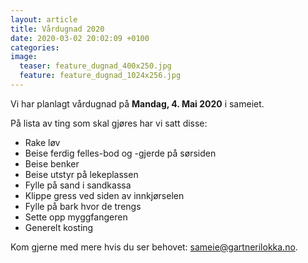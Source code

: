 ```yaml
---
layout: article
title: Vårdugnad 2020
date: 2020-03-02 20:02:09 +0100
categories: 
image: 
  teaser: feature_dugnad_400x250.jpg
  feature: feature_dugnad_1024x256.jpg
---
```

Vi har planlagt vårdugnad på **Mandag, 4. Mai 2020** i sameiet.

På lista av ting som skal gjøres har vi satt disse:

* Rake løv
* Beise ferdig felles-bod og -gjerde på sørsiden
* Beise benker
* Beise utstyr på lekeplassen
* Fylle på sand i sandkassa
* Klippe gress ved siden av innkjørselen
* Fylle på bark hvor de trengs
* Sette opp myggfangeren
* Generelt kosting

Kom gjerne med mere hvis du ser behovet: [sameie@gartnerilokka.no](mailto:sameie@gartnerilokka.no).

